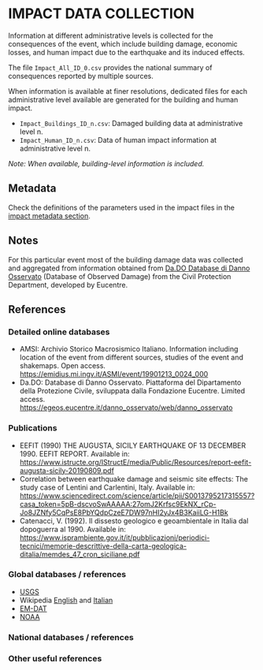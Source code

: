 # IMPACT DATA COLLECTION


Information at different administrative levels is collected for the consequences of the event, 
which include building damage, economic losses, and human impact due to the earthquake and its induced effects.

The file `Impact_All_ID_0.csv` provides the national summary of consequences reported by multiple sources.

When information is available at finer resolutions, dedicated files for each administrative level
available are generated for the building and human impact.

- `Impact_Buildings_ID_n.csv`: Damaged building data at administrative level n.
- `Impact_Human_ID_n.csv`: Data of human impact information at administrative level n.

_Note: When available, building-level information is included._


## Metadata

Check the definitions of the parameters used in the impact files in the [impact metadata section](https://gitlab.openquake.org/risk/ecd/-/blob/main/metadata.md#impact-data).


## Notes

For this particular event most of the building damage data was collected and aggregated from information obtained from [Da.DO Database di Danno Osservato](https://egeos.eucentre.it/danno_osservato/web/danno_osservato#:~:text=Essa%20%C3%A8%20stata%20concepita%20per,crisi%20sismiche%20di%20rilevanza%20nazionale.) (Database of Observed Damage) from the Civil Protection Department, developed by Eucentre.

## References

### Detailed online databases
- AMSI: Archivio Storico Macrosismico Italiano. Information including location of the event from different sources, studies of the event and shakemaps. Open access. 
https://emidius.mi.ingv.it/ASMI/event/19901213_0024_000
- Da.DO: Database di Danno Osservato. Piattaforma del Dipartamento della Protezione Civile, sviluppata dalla Fondazione Eucentre. Limited access. https://egeos.eucentre.it/danno_osservato/web/danno_osservato

### Publications
- EEFIT (1990) THE AUGUSTA, SICILY EARTHQUAKE OF 13 DECEMBER 1990. EEFIT REPORT.
Available in: https://www.istructe.org/IStructE/media/Public/Resources/report-eefit-augusta-sicily-20190809.pdf
- Correlation between earthquake damage and seismic site effects: The study case of Lentini and Carlentini, Italy. Available in: https://www.sciencedirect.com/science/article/pii/S0013795217315557?casa_token=5pB-dscvoSwAAAAA:27omJ2Krfsc9EkNX_rCp-Jo8JZNfy5CqPsE8PbYQdpCzeE7DW97nHI2yJx4B3KaiiLG-H1Bk
- Catenacci, V. (1992). Il dissesto geologico e geoambientale in Italia dal dopoguerra al 1990. Available in: https://www.isprambiente.gov.it/it/pubblicazioni/periodici-tecnici/memorie-descrittive-della-carta-geologica-ditalia/memdes_47_cron_siciliane.pdf

### Global databases / references
- [USGS](https://earthquake.usgs.gov/earthquakes/eventpage/usp0004j1w/executive) 
- Wikipedia [English](https://en.wikipedia.org/wiki/1990_Carlentini_earthquake) and [Italian](https://it.wikipedia.org/wiki/Terremoto_di_Carlentini_del_1990)
- [EM-DAT](https://public.emdat.be)
- [NOAA](https://www.ngdc.noaa.gov/hazel/view/hazards/earthquake/event-more-info/5268)

### National databases / references

### Other useful references
